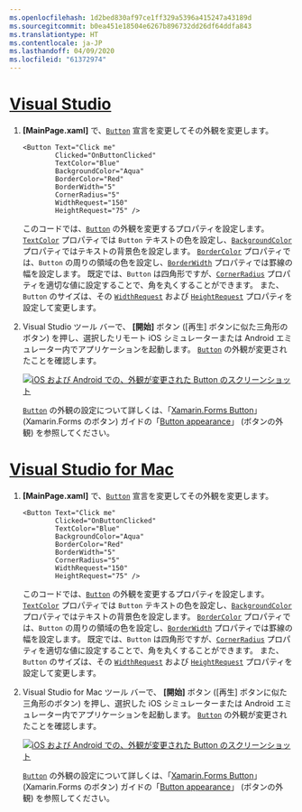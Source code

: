 ```yaml
---
ms.openlocfilehash: 1d2bed830af97ce1ff329a5396a415247a43189d
ms.sourcegitcommit: b0ea451e18504e6267b896732dd26df64ddfa843
ms.translationtype: HT
ms.contentlocale: ja-JP
ms.lasthandoff: 04/09/2020
ms.locfileid: "61372974"
---
```

# <a name="visual-studio"></a>[Visual Studio](#tab/vswin)

1. **[MainPage.xaml]** で、[`Button`](xref:Xamarin.Forms.Button) 宣言を変更してその外観を変更します。

    ```xaml
    <Button Text="Click me"
            Clicked="OnButtonClicked"
            TextColor="Blue"
            BackgroundColor="Aqua"
            BorderColor="Red"
            BorderWidth="5"
            CornerRadius="5"
            WidthRequest="150"
            HeightRequest="75" />
    ```

    このコードでは、[`Button`](xref:Xamarin.Forms.Button) の外観を変更するプロパティを設定します。 [`TextColor`](xref:Xamarin.Forms.Button.TextColor) プロパティでは `Button` テキストの色を設定し、[`BackgroundColor`](xref:Xamarin.Forms.VisualElement.BackgroundColor) プロパティではテキストの背景色を設定します。 [`BorderColor`](xref:Xamarin.Forms.Button.BorderColor) プロパティでは、`Button` の周りの領域の色を設定し、[`BorderWidth`](xref:Xamarin.Forms.Button.BorderWidth) プロパティでは罫線の幅を設定します。 既定では、`Button` は四角形ですが、[`CornerRadius`](xref:Xamarin.Forms.Button.CornerRadius) プロパティを適切な値に設定することで、角を丸くすることができます。 また、`Button` のサイズは、その [`WidthRequest`](xref:Xamarin.Forms.VisualElement.WidthRequest) および [`HeightRequest`](xref:Xamarin.Forms.VisualElement.HeightRequest) プロパティを設定して変更します。

1. Visual Studio ツール バーで、 **[開始]** ボタン ([再生] ボタンに似た三角形のボタン) を押し、選択したリモート iOS シミュレーターまたは Android エミュレーター内でアプリケーションを起動します。 [`Button`](xref:Xamarin.Forms.Button) の外観が変更されたことを確認します。

    [![iOS および Android での、外観が変更された Button のスクリーンショット](../images/change-button-appearance.png "外観が変更された Button")](../images/change-button-appearance-large.png#lightbox "外観が変更された Button")

    [`Button`](xref:Xamarin.Forms.Button) の外観の設定について詳しくは、「[Xamarin.Forms Button](~/xamarin-forms/user-interface/button.md)」 (Xamarin.Forms のボタン) ガイドの「[Button appearance](~/xamarin-forms/user-interface/button.md#button-appearance)」 (ボタンの外観) を参照してください。

# <a name="visual-studio-for-mac"></a>[Visual Studio for Mac](#tab/vsmac)

1. **[MainPage.xaml]** で、[`Button`](xref:Xamarin.Forms.Button) 宣言を変更してその外観を変更します。

    ```xaml
    <Button Text="Click me"
            Clicked="OnButtonClicked"
            TextColor="Blue"
            BackgroundColor="Aqua"
            BorderColor="Red"
            BorderWidth="5"
            CornerRadius="5"
            WidthRequest="150"
            HeightRequest="75" />
    ```

    このコードでは、[`Button`](xref:Xamarin.Forms.Button) の外観を変更するプロパティを設定します。 [`TextColor`](xref:Xamarin.Forms.Button.TextColor) プロパティでは `Button` テキストの色を設定し、[`BackgroundColor`](xref:Xamarin.Forms.VisualElement.BackgroundColor) プロパティではテキストの背景色を設定します。 [`BorderColor`](xref:Xamarin.Forms.Button.BorderColor) プロパティでは、`Button` の周りの領域の色を設定し、[`BorderWidth`](xref:Xamarin.Forms.Button.BorderWidth) プロパティでは罫線の幅を設定します。 既定では、`Button` は四角形ですが、[`CornerRadius`](xref:Xamarin.Forms.Button.CornerRadius) プロパティを適切な値に設定することで、角を丸くすることができます。 また、`Button` のサイズは、その [`WidthRequest`](xref:Xamarin.Forms.VisualElement.WidthRequest) および [`HeightRequest`](xref:Xamarin.Forms.VisualElement.HeightRequest) プロパティを設定して変更します。

1. Visual Studio for Mac ツール バーで、 **[開始]** ボタン ([再生] ボタンに似た三角形のボタン) を押し、選択した iOS シミュレーターまたは Android エミュレーター内でアプリケーションを起動します。 [`Button`](xref:Xamarin.Forms.Button) の外観が変更されたことを確認します。

    [![iOS および Android での、外観が変更された Button のスクリーンショット](../images/change-button-appearance.png "外観が変更された Button")](../images/change-button-appearance-large.png#lightbox "外観が変更された Button")

    [`Button`](xref:Xamarin.Forms.Button) の外観の設定について詳しくは、「[Xamarin.Forms Button](~/xamarin-forms/user-interface/button.md)」 (Xamarin.Forms のボタン) ガイドの「[Button appearance](~/xamarin-forms/user-interface/button.md#button-appearance)」 (ボタンの外観) を参照してください。
